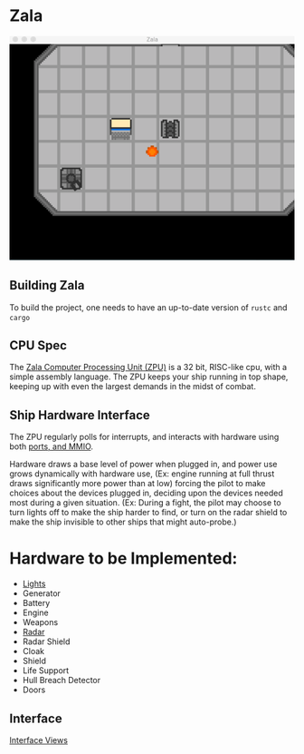 # Zala

![Terminal Test](docs/term_test.gif)

## Building Zala

To build the project, one needs to have an up-to-date version of `rustc` and `cargo`

## CPU Spec

The [Zala Computer Processing Unit (ZPU)](docs/cpu.md) is a 32 bit, RISC-like cpu, with a simple assembly language.
The ZPU keeps your ship running in top shape, keeping up with even the largest demands in the midst of combat.

## Ship Hardware Interface

The ZPU regularly polls for interrupts, and interacts with hardware using both [ports, and MMIO](docs/hw_interface.md).

Hardware draws a base level of power when plugged in, and power use grows dynamically with hardware use, (Ex: engine running at full thrust draws significantly more power than at low)
forcing the pilot to make choices about the devices plugged in, deciding upon the devices needed most during a given situation.
(Ex: During a fight, the pilot may choose to turn lights off to make the ship harder to find,
or turn on the radar shield to make the ship invisible to other ships that might auto-probe.)

Hardware to be Implemented:
==========================
* [Lights](docs/light.md)
* Generator
* Battery
* Engine
* Weapons
* [Radar](docs/radar.md)
* Radar Shield
* Cloak
* Shield
* Life Support
* Hull Breach Detector
* Doors

## Interface

[Interface Views](docs/gameplay.md)
